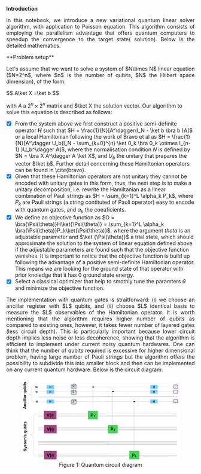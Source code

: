**Introduction**

<p style="text-align: justify;">
In this notebook, we introduce a new variational quantum linear solver algorithm, with application to Poisson equation. This algorithm consists of employing the parallelism advantage that offers quantum computers to speedup the convergence to the target state( solution). Below is the detailed mathematics.
</p>
**Problem setup**

<p style="text-align: justify;">
Let's assume that we want to solve a system of $N\times N$ linear equation ($N=2^n$, where $n$ is the number of qubits, $N$ the Hilbert space dimension), of the form:
</p>
$$
A\ket X =\ket b
$$

with $A$ a $2^n\times2^n$ matrix and $\ket X the solution vector. Our algorithm to solve this equation is described as follows:

- [x] From the system above we first construct a positive semi-definite operator **$H$** such that $H = \frac{1}{N}[A^\dagger(I_N - \ket b \bra b )A]$ or a local Hamiltonian following the work of Bravo et al  as $H = \frac{1}{N}[A^\dagger U_b(I_N - \sum_{k=0}^{n} \ket 0_k \bra 0_k \otimes I_{n-1} )U_b^\dagger A]$, where the normalisation condition $N$ is defined by $N = \bra X A^\dagger A \ket X$, and $U_b$ the unitary that prapares the vector $\ket b$. Further detail concerning these Hamiltonian operators can be found in \cite{bravo}.
- [x] Given that these Hamiltonian operators are not unitary they cannot be encoded with unitary gates in this form, thus, the next step is to make a unitary decomposition, i.e. rewrite the Hamiltanian as a linear combination of Pauli strings as $H = \sum_{k=1}^L \alpha_k P_k$, where $P_k$ are Pauli strings (a string contituted of Pauli operator) easy to encode with quantum gates, and $\alpha_k$ the coeaficients.
- [x] We define an objective function as $O = \bra{\Psi(\theta)}H\ket{\Psi(\theta)} = \sum_{k=1}^L \alpha_k  \bra{\Psi(\theta)}P_k\ket{\Psi(\theta)}$, where the argument $theta$ is an adjustable parameter and $\ket {\Psi(\theta)}$ a trial state, which should approximate the solution to the system of linear equation defined above if the adjustable parameters are found such that the objective function vanishes. It is important to notice that the objective function is build up following the advantage of a positive semi-definite Hamiltonian operator. This means we are looking for the ground state of that operator with prior knoledge that it has 0 ground state energy.
- [x]  Select a classical optimizer that help to smothly tune the paramters $\theta$ and minimize the objective function.

<p style="text-align: justify;">
 The implementation with quantum gates is straitforward: (i) we choose an ancillar register with  $L$ qubits, and (ii) choose $L$ identical basis to measure the $L$ observables of the Hamiltonian operator. It is worth mentioning that the algorithm requires higher number of qubits as compared to existing ones, however, it takes fewer number of layered gates (less circuit depth). This is particularly important because lower circuit depth implies less noise or less decoherence, showing that the algorithm is efficient to implement under current noisy quantum hardwares. One can think that the number of qubits required is excessive for higher dimensional problem, having large number of Pauli strings but the algorithm offers the possibility to subdivide this into smaller block and then can be implemented on any current quantum hardware. Below is the circuit diagram:
</p>

<figure style="text-align:center">
  <img src="Circ_diagram.png" alt="Quantum Circuit" width="700">
  <figcaption>Figure 1: Quantum circuit diagram</figcaption>
</figure>
 
